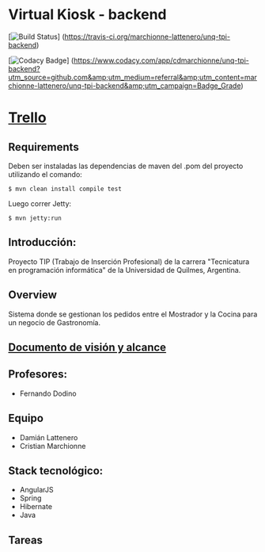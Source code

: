 # Virtual Kiosk - backend

[![Build Status](https://travis-ci.org/marchionne-lattenero/unq-tpi-backend.svg?branch=master)]
(https://travis-ci.org/marchionne-lattenero/unq-tpi-backend)

[![Codacy Badge](https://api.codacy.com/project/badge/Grade/b3b7c19d1e70485e8a3bcfa1b86b516f)]
(https://www.codacy.com/app/cdmarchionne/unq-tpi-backend?utm_source=github.com&amp;utm_medium=referral&amp;utm_content=marchionne-lattenero/unq-tpi-backend&amp;utm_campaign=Badge_Grade)


# [Trello](https://trello.com/tip33)

## Requirements
Deben ser instaladas las dependencias de maven del .pom del proyecto utilizando el comando:

    $ mvn clean install compile test
    
Luego correr Jetty:

    $ mvn jetty:run

## Introducción:

Proyecto TIP (Trabajo de Inserción Profesional) de la carrera "Tecnicatura en programación informática" de la Universidad de Quilmes, Argentina.


## Overview

Sistema donde se gestionan los pedidos entre el Mostrador y la Cocina para un negocio de Gastronomía.

## [Documento de visión y alcance](https://docs.google.com/document/d/11ltOdQpJIYP780u66CZWnH5IhheOQw1dFQctRVm2xk4/edit?usp=sharing)

## Profesores:

* Fernando Dodino

## Equipo

+ Damián Lattenero
+ Cristian Marchionne

## Stack tecnológico:
+ AngularJS
+ Spring
+ Hibernate
+ Java

## Tareas
